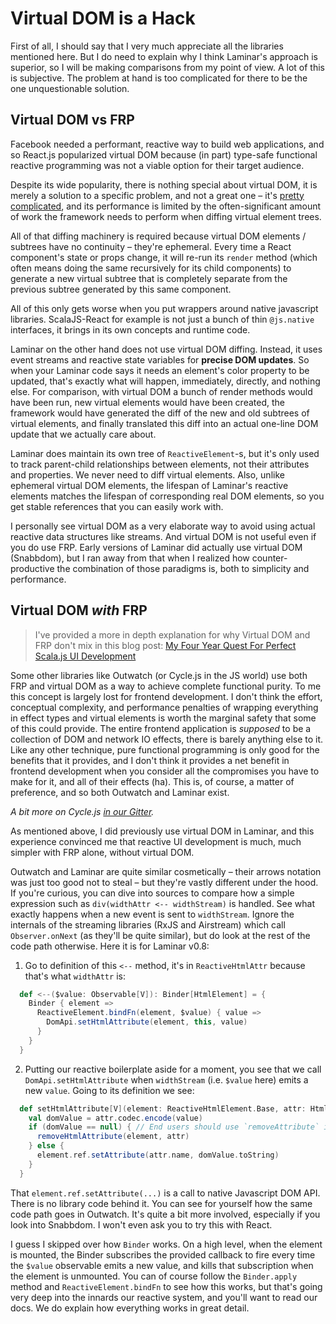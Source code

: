 # Virtual DOM is a Hack

First of all, I should say that I very much appreciate all the libraries mentioned here. But I do need to explain why I think Laminar's approach is superior, so I will be making comparisons from my point of view. A lot of this is subjective. The problem at hand is too complicated for there to be the one unquestionable solution.


## Virtual DOM vs FRP

Facebook needed a performant, reactive way to build web applications, and so React.js popularized virtual DOM because (in part) type-safe functional reactive programming was not a viable option for their target audience.

Despite its wide popularity, there is nothing special about virtual DOM, it is merely a solution to a specific problem, and not a great one – it's [pretty](https://reactjs.org/blog/2015/12/18/react-components-elements-and-instances.html) [complicated](https://reactjs.org/docs/reconciliation.html), and its performance is limited by the often-significant amount of work the framework needs to perform when diffing virtual element trees.

All of that diffing machinery is required because virtual DOM elements / subtrees have no continuity – they're ephemeral. Every time a React component's state or props change, it will re-run its `render` method (which often means doing the same recursively for its child components) to generate a new virtual subtree that is completely separate from the previous subtree generated by this same component.

All of this only gets worse when you put wrappers around native javascript libraries. ScalaJS-React for example is not just a bunch of thin `@js.native` interfaces, it brings in its own concepts and runtime code.

Laminar on the other hand does not use virtual DOM diffing. Instead, it uses event streams and reactive state variables for **precise DOM updates**. So when your Laminar code says it needs an element's color property to be updated, that's exactly what will happen, immediately, directly, and nothing else. For comparison, with virtual DOM a bunch of render methods would have been run, new virtual elements would have been created, the framework would have generated the diff of the new and old subtrees of virtual elements, and finally translated this diff into an actual one-line DOM update that we actually care about.

Laminar does maintain its own tree of `ReactiveElement`-s, but it's only used to track parent-child relationships between elements, not their attributes and properties. We never need to diff virtual elements. Also, unlike ephemeral virtual DOM elements, the lifespan of Laminar's reactive elements matches the lifespan of corresponding real DOM elements, so you get stable references that you can easily work with. 

I personally see virtual DOM as a very elaborate way to avoid using actual reactive data structures like streams. And virtual DOM is not useful even if you do use FRP. Early versions of Laminar did actually use virtual DOM (Snabbdom), but I ran away from that when I realized how counter-productive the combination of those paradigms is, both to simplicity and performance.


## Virtual DOM _with_ FRP

> I've provided a more in depth explanation for why Virtual DOM and FRP don't mix in this blog post: [My Four Year Quest For Perfect Scala.js UI Development](https://dev.to/raquo/my-four-year-quest-for-perfect-scala-js-ui-development-b9a)

Some other libraries like Outwatch (or Cycle.js in the JS world) use both FRP and virtual DOM as a way to achieve complete functional purity. To me this concept is largely lost for frontend development. I don't think the effort, conceptual complexity, and performance penalties of wrapping everything in effect types and virtual elements is worth the marginal safety that some of this could provide. The entire frontend application is _supposed_ to be a collection of DOM and network IO effects, there is barely anything else to it. Like any other technique, pure functional programming is only good for the benefits that it provides, and I don't think it provides a net benefit in frontend development when you consider all the compromises you have to make for it, and all of their effects (ha). This is, of course, a matter of preference, and so both Outwatch and Laminar exist.

_A bit more on Cycle.js [in our Gitter](https://gitter.im/Laminar_/Lobby?at=5b749e5c5b07ae730ac330c4)._

As mentioned above, I did previously use virtual DOM in Laminar, and this experience convinced me that reactive UI development is much, much simpler with FRP alone, without virtual DOM.

Outwatch and Laminar are quite similar cosmetically – their arrows notation was just too good not to steal – but they're vastly different under the hood. If you're curious, you can dive into sources to compare how a simple expression such as `div(widthAttr <-- widthStream)` is handled. See what exactly happens when a new event is sent to `widthStream`. Ignore the internals of the streaming libraries (RxJS and Airstream) which call `Observer.onNext` (as they'll be quite similar), but do look at the rest of the code path otherwise. Here it is for Laminar v0.8:

1) Go to definition of this `<--` method, it's in `ReactiveHtmlAttr` because that's what `widthAttr` is:

```scala
  def <--($value: Observable[V]): Binder[HtmlElement] = {
    Binder { element =>
      ReactiveElement.bindFn(element, $value) { value =>
        DomApi.setHtmlAttribute(element, this, value)
      }
    }
  }
```

2) Putting our reactive boilerplate aside for a moment, you see that we call `DomApi.setHtmlAttribute` when `widthStream` (i.e. `$value` here) emits a new `value`. Going to its definition we see:

```scala
  def setHtmlAttribute[V](element: ReactiveHtmlElement.Base, attr: HtmlAttr[V], value: V): Unit = {
    val domValue = attr.codec.encode(value)
    if (domValue == null) { // End users should use `removeAttribute` instead. This is to support boolean attributes.
      removeHtmlAttribute(element, attr)
    } else {
      element.ref.setAttribute(attr.name, domValue.toString)
    }
  }
```

That `element.ref.setAttribute(...)` is a call to native Javascript DOM API. There is no library code behind it. You can see for yourself how the same code path goes in Outwatch. It's quite a bit more involved, especially if you look into Snabbdom. I won't even ask you to try this with React.

I guess I skipped over how `Binder` works. On a high level, when the element is mounted, the Binder subscribes the provided callback to fire every time the `$value` observable emits a new value, and kills that subscription when the element is unmounted. You can of course follow the `Binder.apply` method and `ReactiveElement.bindFn` to see how this works, but that's going very deep into the innards our reactive system, and you'll want to read our docs. We do explain how everything works in great detail.
